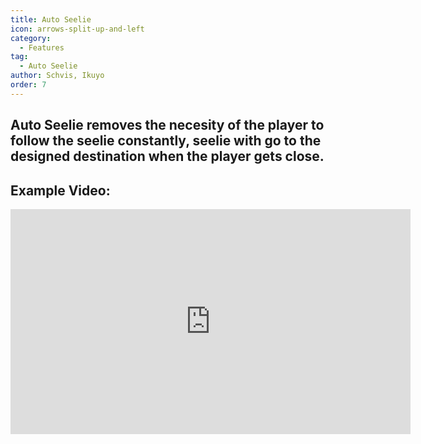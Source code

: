 ```yaml
---
title: Auto Seelie
icon: arrows-split-up-and-left
category:
  - Features
tag:
  - Auto Seelie
author: Schvis, Ikuyo
order: 7
---
```


## Auto Seelie removes the necesity of the player to follow the seelie constantly, seelie with go to the designed destination when the player gets close.

## Example Video:

<iframe width="640" height="360" src="https://www.youtube.com/embed/uETIJ4KS39M?list=PL5eI1Tb64p56g27qfYk7VuFTz4FK6YrKa" title="Korepi - Auto Seelie" frameborder="0" allow="accelerometer; autoplay; clipboard-write; encrypted-media; gyroscope; picture-in-picture; web-share" allowfullscreen></iframe>
